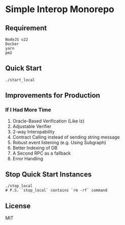 # Simple Interop Monorepo

## Requirement 
```
NodeJS v22
Docker
yarn
pm2
```

## Quick Start
```
./start_local
```

## Improvements for Production

### If I Had More Time
1. Oracle-Based Verification (Like lz)
2. Adjustable Verifier
3. 2-way Interopability
4. Contract Calling instead of sending string message
5. Robust event listening (e.g. Using Subgraph)
6. Better Indexing of DB
7. A Second RPC as a fallback
8. Error Handling

## Stop Quick Start Instances 
```
./stop_local
# P.S. `stop_local` contains `rm -rf` command
```

## License

MIT
